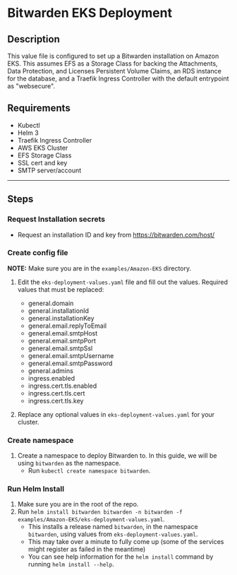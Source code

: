 # Bitwarden EKS Deployment

## Description

This value file is configured to set up a Bitwarden installation on Amazon EKS.  This assumes EFS as a Storage Class for backing the Attachments, Data Protection, and Licenses Persistent Volume Claims, an RDS instance for the database, and a Traefik Ingress Controller with the default entrypoint as "websecure".

## Requirements

- Kubectl
- Helm 3
- Traefik Ingress Controller
- AWS EKS Cluster
- EFS Storage Class
- SSL cert and key
- SMTP server/account

---

## Steps
### Request Installation secrets
- Request an installation ID and key from https://bitwarden.com/host/

### Create config file
**NOTE:** Make sure you are in the `examples/Amazon-EKS` directory.  
1. Edit the `eks-deployment-values.yaml` file and fill out the values.  Required values that must be replaced:
    - general.domain
    - general.installationId
    - general.installationKey
    - general.email.replyToEmail
    - general.email.smtpHost
    - general.email.smtpPort
    - general.email.smtpSsl
    - general.email.smtpUsername
    - general.email.smtpPassword
    - general.admins
    - ingress.enabled
    - ingress.cert.tls.enabled
    - ingress.cert.tls.cert
    - ingress.cert.tls.key

1. Replace any optional values in `eks-deployment-values.yaml` for your cluster.

### Create namespace
1. Create a namespace to deploy Bitwarden to.  In this guide, we will be using `bitwarden` as the namespace.
    - Run `kubectl create namespace bitwarden`.

### Run Helm Install
1. Make sure you are in the root of the repo.
1. Run `helm install bitwarden bitwarden -n bitwarden -f examples/Amazon-EKS/eks-deployment-values.yaml`.
    - This installs a release named `bitwarden`, in the namespace `bitwarden`, using values from `eks-deployment-values.yaml`.
    - This may take over a minute to fully come up (some of the services might register as failed in the meantime)
    - You can see help information for the `helm install` command by running `helm install --help`.
